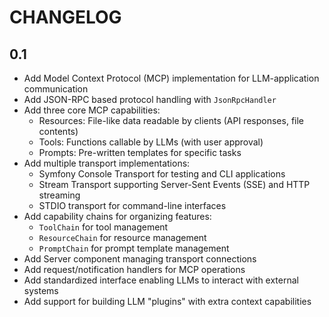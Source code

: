 CHANGELOG
=========

0.1
---

 * Add Model Context Protocol (MCP) implementation for LLM-application communication
 * Add JSON-RPC based protocol handling with `JsonRpcHandler`
 * Add three core MCP capabilities:
   - Resources: File-like data readable by clients (API responses, file contents)
   - Tools: Functions callable by LLMs (with user approval)
   - Prompts: Pre-written templates for specific tasks
 * Add multiple transport implementations:
   - Symfony Console Transport for testing and CLI applications
   - Stream Transport supporting Server-Sent Events (SSE) and HTTP streaming
   - STDIO transport for command-line interfaces
 * Add capability chains for organizing features:
   - `ToolChain` for tool management
   - `ResourceChain` for resource management
   - `PromptChain` for prompt template management
 * Add Server component managing transport connections
 * Add request/notification handlers for MCP operations
 * Add standardized interface enabling LLMs to interact with external systems
 * Add support for building LLM "plugins" with extra context capabilities